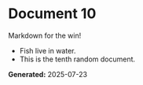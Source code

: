 # Document 10

Markdown for the win!

- Fish live in water.
- This is the tenth random document.

**Generated:** 2025-07-23
